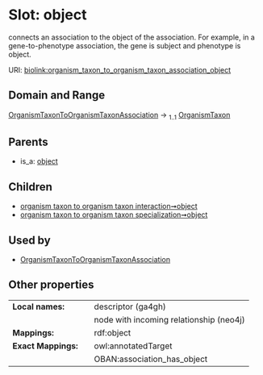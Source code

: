 
# Slot: object


connects an association to the object of the association. For example, in a gene-to-phenotype association, the gene is subject and phenotype is object.

URI: [biolink:organism_taxon_to_organism_taxon_association_object](https://w3id.org/biolink/vocab/organism_taxon_to_organism_taxon_association_object)


## Domain and Range

[OrganismTaxonToOrganismTaxonAssociation](OrganismTaxonToOrganismTaxonAssociation.md) &#8594;  <sub>1..1</sub> [OrganismTaxon](OrganismTaxon.md)

## Parents

 *  is_a: [object](object.md)

## Children

 *  [organism taxon to organism taxon interaction➞object](organism_taxon_to_organism_taxon_interaction_object.md)
 *  [organism taxon to organism taxon specialization➞object](organism_taxon_to_organism_taxon_specialization_object.md)

## Used by

 * [OrganismTaxonToOrganismTaxonAssociation](OrganismTaxonToOrganismTaxonAssociation.md)

## Other properties

|  |  |  |
| --- | --- | --- |
| **Local names:** | | descriptor (ga4gh) |
|  | | node with incoming relationship (neo4j) |
| **Mappings:** | | rdf:object |
| **Exact Mappings:** | | owl:annotatedTarget |
|  | | OBAN:association_has_object |

